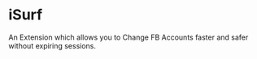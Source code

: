 # iSurf
An Extension which allows you to Change FB Accounts faster and safer without expiring sessions.
